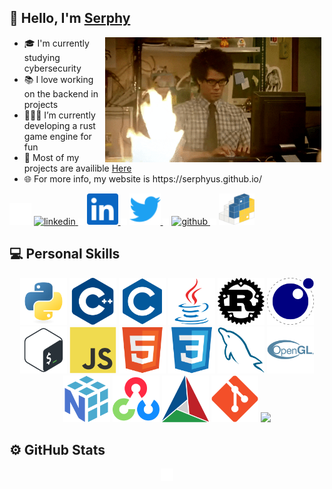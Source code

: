 <h2>👋 Hello, I'm <a href="https://serphyus.github.io">Serphy</a></h2>
<img align="right" width="5px" height="1px"/>
<img align="right" height="200px" src="assets/developer.gif"/>
<ul>
  <li>🎓 I'm currently studying cybersecurity</li>
  <li>📚 I love working on the backend in projects</li>
  <li>👨🏻‍💻 I’m currently developing a rust game engine for fun</li>
  <li>🔭 Most of my projects are availible <a href="https://github.com/Serphyus?tab=repositories">Here</a></li>
  <li>🌐 For more info, my website is https://serphyus.github.io/</li>
</ul>

<div>
  <img src="assets/padding.png" width="35px"/>
  <a href="mailto:serphyus@gmail.com">
    <picture>
      <source media="(prefers-color-scheme: dark)" srcset="assets/mail-dark-mode.svg"/>
      <source media="(prefers-color-scheme: light)" srcset="assets/mail-light-mode.svg"/>
      <img height="50px" alt="linkedin"/>
    </picture>
  </a>
  <img src="assets/padding.png" width="10px"/>
  
  <a href="https://www.linkedin.com/in/sigurd-pettersen-a24705233">
    <img height="50px" alt="linkedin" src="assets/linkedin.svg"/>
  </a>
  <img src="assets/padding.png" width="10px"/>
  
  <a href="https://twitter.com/serphyus">
    <img alt="twitter" height="50px" src="assets/twitter.svg"/>
  </a>
  <img src="assets/padding.png" width="10px"/>
  
  <a href="https://github.com/Serphyus">
    <picture>
      <source media="(prefers-color-scheme: dark)" srcset="assets/github-dark-mode.svg"/>
      <source media="(prefers-color-scheme: light)" srcset="assets/github-light-mode.svg"/>
      <img height="50px" alt="github"/>
    </picture>
  </a>
  <img src="assets/padding.png" width="10px"/>
  
  <a href="https://pypi.org/user/serphyus/">
    <img height="50px" alt="pypi" src="assets/pypi.svg"/>
  </a>
</div>

<h2>💻 Personal Skills</h2>
<div align="center">
  <img height="75px" src="https://raw.githubusercontent.com/devicons/devicon/2ae2a900d2f041da66e950e4d48052658d850630/icons/python/python-original.svg"/>
  <img height="75px" src="https://raw.githubusercontent.com/devicons/devicon/2ae2a900d2f041da66e950e4d48052658d850630/icons/cplusplus/cplusplus-plain.svg"/>
  <img height="75px" src="https://raw.githubusercontent.com/devicons/devicon/2ae2a900d2f041da66e950e4d48052658d850630/icons/c/c-plain.svg"/>
  <img height="75px" src="https://raw.githubusercontent.com/devicons/devicon/2ae2a900d2f041da66e950e4d48052658d850630/icons/java/java-original.svg"/>
  <img height="75px" src="https://raw.githubusercontent.com/devicons/devicon/master/icons/rust/rust-plain.svg"/>
  <img height="75px" src="https://raw.githubusercontent.com/devicons/devicon/master/icons/lua/lua-original.svg"/>
  <img height="75px" src="https://raw.githubusercontent.com/devicons/devicon/2ae2a900d2f041da66e950e4d48052658d850630/icons/bash/bash-original.svg"/>
  <img height="75px" src="https://raw.githubusercontent.com/devicons/devicon/master/icons/javascript/javascript-original.svg"/>
  <img height="75px" src="https://raw.githubusercontent.com/devicons/devicon/master/icons/html5/html5-original.svg"/>
  <img height="75px" src="https://raw.githubusercontent.com/devicons/devicon/master/icons/css3/css3-original.svg"/>
  <img height="75px" src="https://raw.githubusercontent.com/devicons/devicon/master/icons/mysql/mysql-original.svg"/>
  <img height="75px" src="https://raw.githubusercontent.com/devicons/devicon/2ae2a900d2f041da66e950e4d48052658d850630/icons/opengl/opengl-plain.svg"/>
  <img height="75px" src="https://raw.githubusercontent.com/devicons/devicon/2ae2a900d2f041da66e950e4d48052658d850630/icons/numpy/numpy-original.svg"/>
  <img height="75px" src="https://raw.githubusercontent.com/devicons/devicon/1119b9f84c0290e0f0b38982099a2bd027a48bf1/icons/opencv/opencv-original.svg"/>
  <img height="75px" src="https://raw.githubusercontent.com/devicons/devicon/master/icons/cmake/cmake-original.svg"/>
  <img height="75px" src="https://raw.githubusercontent.com/devicons/devicon/2ae2a900d2f041da66e950e4d48052658d850630/icons/git/git-original.svg"/>
  <img height="75px" src="https://upload.wikimedia.org/wikipedia/commons/thumb/f/f1/Icons8_flat_linux.svg/768px-Icons8_flat_linux.svg.png"/>
</div>

<h2>⚙️ GitHub Stats</h2>
<div align="center">
  <picture>
    <source media="(prefers-color-scheme: dark)" srcset="https://github-readme-stats-nine-bay-97.vercel.app/api?username=Serphyus&show_icons=true&border_color=414868&theme=tokyonight"/>
    <source media="(prefers-color-scheme: light)" srcset="https://github-readme-stats-nine-bay-97.vercel.app/api?username=Serphyus&show_icons=true"/>
    <img height="190em">
  </picture>
  <img src="assets/padding.png" width="20px"/>
  <picture>
    <source media="(prefers-color-scheme: dark)" srcset="https://github-readme-stats-nine-bay-97.vercel.app/api/top-langs/?username=Serphyus&layout=compact&border_color=414868&theme=tokyonight"/>
    <source media="(prefers-color-scheme: light)" srcset="https://github-readme-stats-nine-bay-97.vercel.app/api/top-langs/?username=Serphyus&layout=compact">
    <img height="190em">
  </picture>
</div>
